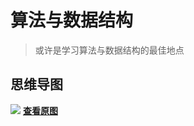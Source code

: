 # 算法与数据结构

>或许是学习算法与数据结构的最佳地点

## 思维导图
![](../assets/algorithm_data_structure_overview.svg)
[**查看原图**](http://naotu.baidu.com/file/5ff7208846e7fee9b27ba618e804b9e4?token=860ade158b7e0393)